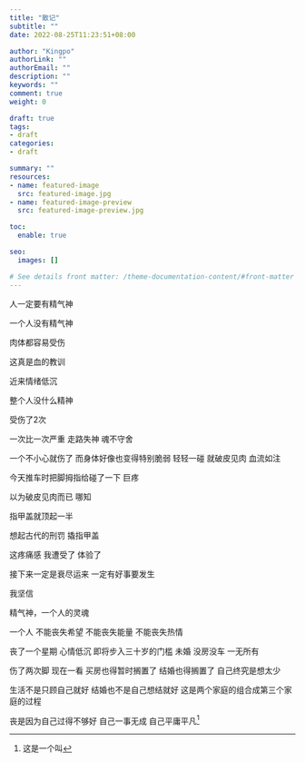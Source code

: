 ```yaml
---
title: "散记"
subtitle: ""
date: 2022-08-25T11:23:51+08:00

author: "Kingpo"
authorLink: ""
authorEmail: ""
description: ""
keywords: ""
comment: true
weight: 0

draft: true
tags:
- draft
categories:
- draft

summary: ""
resources:
- name: featured-image
  src: featured-image.jpg
- name: featured-image-preview
  src: featured-image-preview.jpg

toc:
  enable: true

seo:
  images: []

# See details front matter: /theme-documentation-content/#front-matter
---
```


<!--more-->

人一定要有精气神

一个人没有精气神

肉体都容易受伤

这真是血的教训

近来情绪低沉

整个人没什么精神

受伤了2次

一次比一次严重
走路失神
魂不守舍

一个不小心就伤了
而身体好像也变得特别脆弱
轻轻一碰
就破皮见肉
血流如注

今天推车时把脚拇指给碰了一下
巨疼

以为破皮见肉而已
哪知

指甲盖就顶起一半

想起古代的刑罚
撬指甲盖

这疼痛感
我遭受了
体验了

接下来一定是衰尽运来
一定有好事要发生

我坚信

精气神，一个人的灵魂

一个人
不能丧失希望
不能丧失能量
不能丧失热情



丧了一个星期
心情低沉
即将步入三十岁的门槛
未婚
没房没车
一无所有

伤了两次脚
现在一看
买房也得暂时搁置了
结婚也得搁置了
自己终究是想太少

生活不是只顾自己就好
结婚也不是自己想结就好
这是两个家庭的组合成第三个家庭的过程



丧是因为自己过得不够好
自己一事无成
自己平庸平凡[^1]




[^1]:这是一个叫







